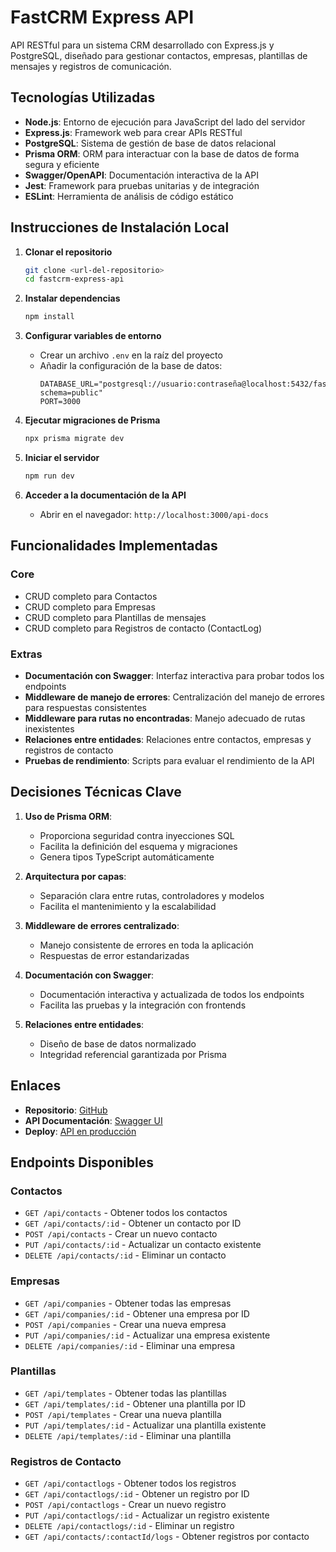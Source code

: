 # FastCRM Express API

API RESTful para un sistema CRM desarrollado con Express.js y PostgreSQL, diseñado para gestionar contactos, empresas, plantillas de mensajes y registros de comunicación.

## Tecnologías Utilizadas

- **Node.js**: Entorno de ejecución para JavaScript del lado del servidor
- **Express.js**: Framework web para crear APIs RESTful
- **PostgreSQL**: Sistema de gestión de base de datos relacional
- **Prisma ORM**: ORM para interactuar con la base de datos de forma segura y eficiente
- **Swagger/OpenAPI**: Documentación interactiva de la API
- **Jest**: Framework para pruebas unitarias y de integración
- **ESLint**: Herramienta de análisis de código estático

## Instrucciones de Instalación Local

1. **Clonar el repositorio**
   ```bash
   git clone <url-del-repositorio>
   cd fastcrm-express-api
   ```

2. **Instalar dependencias**
   ```bash
   npm install
   ```

3. **Configurar variables de entorno**
   - Crear un archivo `.env` en la raíz del proyecto
   - Añadir la configuración de la base de datos:
     ```
     DATABASE_URL="postgresql://usuario:contraseña@localhost:5432/fastcrm?schema=public"
     PORT=3000
     ```

4. **Ejecutar migraciones de Prisma**
   ```bash
   npx prisma migrate dev
   ```

5. **Iniciar el servidor**
   ```bash
   npm run dev
   ```

6. **Acceder a la documentación de la API**
   - Abrir en el navegador: `http://localhost:3000/api-docs`

## Funcionalidades Implementadas

### Core
- CRUD completo para Contactos
- CRUD completo para Empresas
- CRUD completo para Plantillas de mensajes
- CRUD completo para Registros de contacto (ContactLog)

### Extras
- **Documentación con Swagger**: Interfaz interactiva para probar todos los endpoints
- **Middleware de manejo de errores**: Centralización del manejo de errores para respuestas consistentes
- **Middleware para rutas no encontradas**: Manejo adecuado de rutas inexistentes
- **Relaciones entre entidades**: Relaciones entre contactos, empresas y registros de contacto
- **Pruebas de rendimiento**: Scripts para evaluar el rendimiento de la API

## Decisiones Técnicas Clave

1. **Uso de Prisma ORM**:
   - Proporciona seguridad contra inyecciones SQL
   - Facilita la definición del esquema y migraciones
   - Genera tipos TypeScript automáticamente

2. **Arquitectura por capas**:
   - Separación clara entre rutas, controladores y modelos
   - Facilita el mantenimiento y la escalabilidad

3. **Middleware de errores centralizado**:
   - Manejo consistente de errores en toda la aplicación
   - Respuestas de error estandarizadas

4. **Documentación con Swagger**:
   - Documentación interactiva y actualizada de todos los endpoints
   - Facilita las pruebas y la integración con frontends

5. **Relaciones entre entidades**:
   - Diseño de base de datos normalizado
   - Integridad referencial garantizada por Prisma

## Enlaces

- **Repositorio**: [GitHub](https://github.com/usuario/fastcrm-express-api)
- **API Documentación**: [Swagger UI](https://fastcrm-api.ejemplo.com/api-docs)
- **Deploy**: [API en producción](https://fastcrm-api.ejemplo.com)

## Endpoints Disponibles

### Contactos
- `GET /api/contacts` - Obtener todos los contactos
- `GET /api/contacts/:id` - Obtener un contacto por ID
- `POST /api/contacts` - Crear un nuevo contacto
- `PUT /api/contacts/:id` - Actualizar un contacto existente
- `DELETE /api/contacts/:id` - Eliminar un contacto

### Empresas
- `GET /api/companies` - Obtener todas las empresas
- `GET /api/companies/:id` - Obtener una empresa por ID
- `POST /api/companies` - Crear una nueva empresa
- `PUT /api/companies/:id` - Actualizar una empresa existente
- `DELETE /api/companies/:id` - Eliminar una empresa

### Plantillas
- `GET /api/templates` - Obtener todas las plantillas
- `GET /api/templates/:id` - Obtener una plantilla por ID
- `POST /api/templates` - Crear una nueva plantilla
- `PUT /api/templates/:id` - Actualizar una plantilla existente
- `DELETE /api/templates/:id` - Eliminar una plantilla

### Registros de Contacto
- `GET /api/contactlogs` - Obtener todos los registros
- `GET /api/contactlogs/:id` - Obtener un registro por ID
- `POST /api/contactlogs` - Crear un nuevo registro
- `PUT /api/contactlogs/:id` - Actualizar un registro existente
- `DELETE /api/contactlogs/:id` - Eliminar un registro
- `GET /api/contacts/:contactId/logs` - Obtener registros por contacto